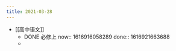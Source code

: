 ```yaml
---
title: 2021-03-28
---
```


- [[高中语文]]
    - DONE 必修上
      now:: 1616916058289
      done:: 1616921663688
    -